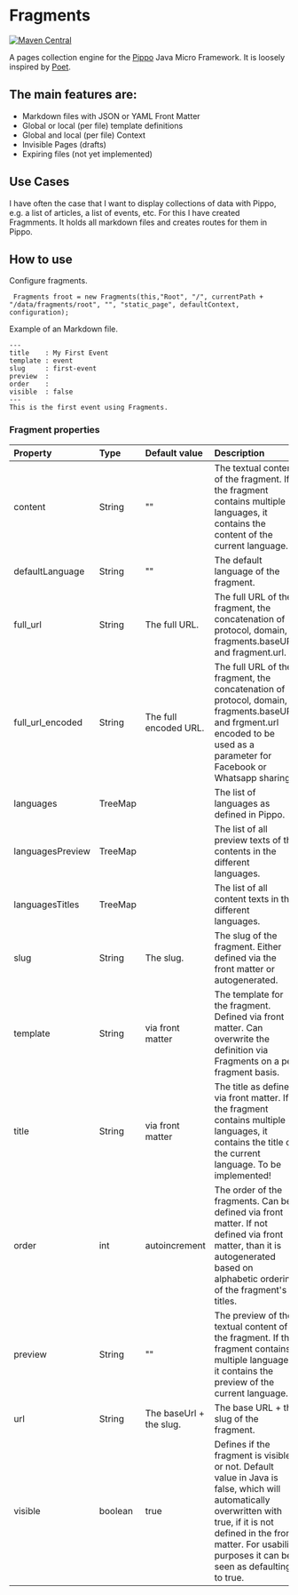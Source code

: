 Fragments
=========
[![Maven Central](http://img.shields.io/maven-central/v/io.andromeda/fragments.svg)](http://search.maven.org/#search|ga|1|io.andromeda)

A pages collection engine for the [Pippo](https://github.com/decebals/pippo) Java Micro Framework. It is loosely inspired by
 [Poet](http://jsantell.github.io/poet/).

The main features are:
----------------------
- Markdown files with JSON or YAML Front Matter
- Global or local (per file) template definitions
- Global and local (per file) Context
- Invisible Pages (drafts)
- Expiring files (not yet implemented)

## Use Cases
I have often the case that I want to display collections of data with Pippo, e.g. a list of articles, a list of events, etc.
For this I have created Fragmments. It holds all markdown files and creates routes for them in Pippo.

## How to use
Configure fragments.
```
 Fragments froot = new Fragments(this,"Root", "/", currentPath + "/data/fragments/root", "", "static_page", defaultContext, configuration);
```

Example of an Markdown file.

```
---
title    : My First Event
template : event
slug     : first-event
preview  : 
order    : 
visible  : false
---
This is the first event using Fragments.
```

###  Fragment properties
| Property         | Type    | Default value           | Description                                                                                                                                                                                                                       |
|:-----------------|:--------|:------------------------|:----------------------------------------------------------------------------------------------------------------------------------------------------------------------------------------------------------------------------------|
| content          | String  | ""                      | The textual content of the fragment. If the fragment contains multiple languages, it contains the content of the current language.                                                                                                |
| defaultLanguage  | String  | ""                      | The default language of the fragment.                                                                                                                                                                                             |
| full_url         | String  | The full URL.           | The full URL of the fragment, the concatenation of protocol, domain, fragments.baseURL and fragment.url.                                                                                                                          |
| full_url_encoded | String  | The full encoded URL.   | The full URL of the fragment, the concatenation of protocol, domain, fragments.baseURL and frgment.url encoded to be used as a parameter for Facebook or Whatsapp sharing.                                                        |
| languages        | TreeMap |                         | The list of languages as defined in Pippo.                                                                                                                                                                                        |
| languagesPreview | TreeMap |                         | The list of all preview texts of the contents in the different languages.                                                                                                                                                         |
| languagesTitles  | TreeMap |                         | The list of all content texts in the different languages.                                                                                                                                                                         |
| slug             | String  | The slug.               | The slug of the fragment. Either defined via the front matter or autogenerated.                                                                                                                                                   |
| template         | String  | via front matter        | The template for the fragment. Defined via front matter. Can overwrite the definition via Fragments on a per fragment basis.                                                                                                      |
| title            | String  | via front matter        | The title as defined via front matter. If the fragment contains multiple languages, it contains the title of the current language. To be implemented!                                                                             |
| order            | int     | autoincrement           | The order of the fragments. Can be defined via front matter. If not defined via front matter, than it is autogenerated based on alphabetic ordering of the fragment's titles.                                                     |
| preview          | String  | ""                      | The preview of the textual content of the fragment. If the fragment contains multiple languages, it contains the preview of the current language.                                                                                 |
| url              | String  | The baseUrl + the slug. | The base URL + the slug of the fragment.                                                                                                                                                                                          |
| visible          | boolean | true                    | Defines if the fragment is visible or not. Default value in Java is false, which will automatically overwritten with true, if it is not defined in the front matter. For usability purposes it can be seen as defaulting to true. |

